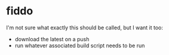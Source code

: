 # fiddo
I'm not sure what exactly this should be called, but I want it too:
- download the latest on a push
- run whatever associated build script needs to be run
